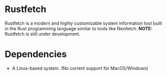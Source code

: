 # Rustfetch
Rustfetch is a modern and highly customizable system information tool built in the Rust programming language similar to tools like Neofetch.
**NOTE:** Rustfetch is still under development.


# Dependencies
- A Linux-based system. (No current support for MacOS/Windows)


